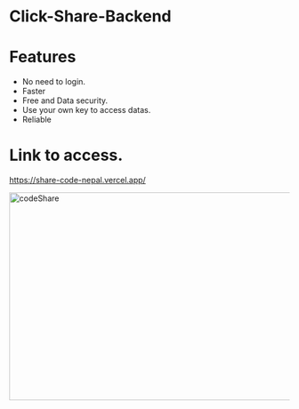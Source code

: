 # Click-Share-Backend


# Features 
* No need to login.
* Faster
* Free and Data security.
* Use your own key to access datas.
* Reliable

# Link to access.
https://share-code-nepal.vercel.app/


<img width="1206" height="374" alt="codeShare" src="https://github.com/user-attachments/assets/d7b00c4e-d625-4e3b-89c4-6f6257187bbe" />

 
